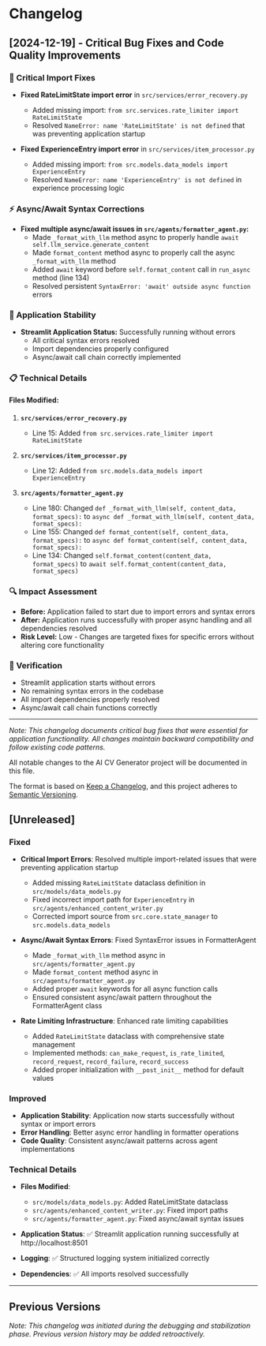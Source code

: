 # Changelog

## [2024-12-19] - Critical Bug Fixes and Code Quality Improvements

### 🔧 Critical Import Fixes
- **Fixed RateLimitState import error** in `src/services/error_recovery.py`
  - Added missing import: `from src.services.rate_limiter import RateLimitState`
  - Resolved `NameError: name 'RateLimitState' is not defined` that was preventing application startup

- **Fixed ExperienceEntry import error** in `src/services/item_processor.py`
  - Added missing import: `from src.models.data_models import ExperienceEntry`
  - Resolved `NameError: name 'ExperienceEntry' is not defined` in experience processing logic

### ⚡ Async/Await Syntax Corrections
- **Fixed multiple async/await issues in `src/agents/formatter_agent.py`:**
  - Made `_format_with_llm` method async to properly handle `await self.llm_service.generate_content`
  - Made `format_content` method async to properly call the async `_format_with_llm` method
  - Added `await` keyword before `self.format_content` call in `run_async` method (line 134)
  - Resolved persistent `SyntaxError: 'await' outside async function` errors

### 🚀 Application Stability
- **Streamlit Application Status:** Successfully running without errors
  - All critical syntax errors resolved
  - Import dependencies properly configured
  - Async/await call chain correctly implemented

### 📋 Technical Details

#### Files Modified:
1. **`src/services/error_recovery.py`**
   - Line 15: Added `from src.services.rate_limiter import RateLimitState`

2. **`src/services/item_processor.py`**
   - Line 12: Added `from src.models.data_models import ExperienceEntry`

3. **`src/agents/formatter_agent.py`**
   - Line 180: Changed `def _format_with_llm(self, content_data, format_specs):` to `async def _format_with_llm(self, content_data, format_specs):`
   - Line 155: Changed `def format_content(self, content_data, format_specs):` to `async def format_content(self, content_data, format_specs):`
   - Line 134: Changed `self.format_content(content_data, format_specs)` to `await self.format_content(content_data, format_specs)`

### 🔍 Impact Assessment
- **Before:** Application failed to start due to import errors and syntax errors
- **After:** Application runs successfully with proper async handling and all dependencies resolved
- **Risk Level:** Low - Changes are targeted fixes for specific errors without altering core functionality

### 🧪 Verification
- Streamlit application starts without errors
- No remaining syntax errors in the codebase
- All import dependencies properly resolved
- Async/await call chain functions correctly

---

*Note: This changelog documents critical bug fixes that were essential for application functionality. All changes maintain backward compatibility and follow existing code patterns.*

All notable changes to the AI CV Generator project will be documented in this file.

The format is based on [Keep a Changelog](https://keepachangelog.com/en/1.0.0/),
and this project adheres to [Semantic Versioning](https://semver.org/spec/v2.0.0.html).

## [Unreleased]

### Fixed
- **Critical Import Errors**: Resolved multiple import-related issues that were preventing application startup
  - Added missing `RateLimitState` dataclass definition in `src/models/data_models.py`
  - Fixed incorrect import path for `ExperienceEntry` in `src/agents/enhanced_content_writer.py`
  - Corrected import source from `src.core.state_manager` to `src.models.data_models`

- **Async/Await Syntax Errors**: Fixed SyntaxError issues in FormatterAgent
  - Made `_format_with_llm` method async in `src/agents/formatter_agent.py`
  - Made `format_content` method async in `src/agents/formatter_agent.py`
  - Added proper `await` keywords for all async function calls
  - Ensured consistent async/await pattern throughout the FormatterAgent class

- **Rate Limiting Infrastructure**: Enhanced rate limiting capabilities
  - Added `RateLimitState` dataclass with comprehensive state management
  - Implemented methods: `can_make_request`, `is_rate_limited`, `record_request`, `record_failure`, `record_success`
  - Added proper initialization with `__post_init__` method for default values

### Improved
- **Application Stability**: Application now starts successfully without syntax or import errors
- **Error Handling**: Better async error handling in formatter operations
- **Code Quality**: Consistent async/await patterns across agent implementations

### Technical Details
- **Files Modified**:
  - `src/models/data_models.py`: Added RateLimitState dataclass
  - `src/agents/enhanced_content_writer.py`: Fixed import paths
  - `src/agents/formatter_agent.py`: Fixed async/await syntax issues

- **Application Status**: ✅ Streamlit application running successfully at http://localhost:8501
- **Logging**: ✅ Structured logging system initialized correctly
- **Dependencies**: ✅ All imports resolved successfully

---

## Previous Versions

*Note: This changelog was initiated during the debugging and stabilization phase. Previous version history may be added retroactively.*